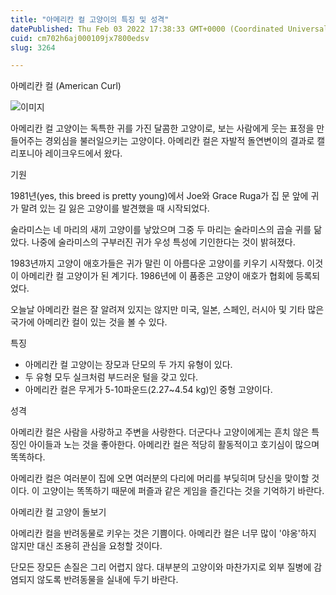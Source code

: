 ```yaml
---
title: "아메리칸 컬 고양이의 특징 및 성격"
datePublished: Thu Feb 03 2022 17:38:33 GMT+0000 (Coordinated Universal Time)
cuid: cm702h6aj000109jx7800edsv
slug: 3264

---
```



아메리칸 컬 (American Curl)

![이미지](https://cdn.hashnode.com/res/hashnode/image/upload/v1739253245347/ea6df513-ef1c-46d2-9d7c-a6e33bc56436.jpeg)

아메리칸 컬 고양이는 독특한 귀를 가진 달콤한 고양이로, 보는 사람에게 웃는 표정을 만들어주는 경외심을 불러일으키는 고양이다. 아메리칸 컬은 자발적 돌연변이의 결과로 캘리포니아 레이크우드에서 왔다.

기원

1981년(yes, this breed is pretty young)에서 Joe와 Grace Ruga가 집 문 앞에 귀가 말려 있는 길 잃은 고양이를 발견했을 때 시작되었다.

술라미스는 네 마리의 새끼 고양이를 낳았으며 그중 두 마리는 술라미스의 곱슬 귀를 닮았다. 나중에 술라미스의 구부러진 귀가 우성 특성에 기인한다는 것이 밝혀졌다.

1983년까지 고양이 애호가들은 귀가 말린 이 아름다운 고양이를 키우기 시작했다. 이것이 아메리칸 컬 고양이가 된 계기다. 1986년에 이 품종은 고양이 애호가 협회에 등록되었다.

오늘날 아메리칸 컬은 잘 알려져 있지는 않지만 미국, 일본, 스페인, 러시아 및 기타 많은 국가에 아메리칸 컬이 있는 것을 볼 수 있다.

특징

- 아메리칸 컬 고양이는 장모과 단모의 두 가지 유형이 있다.
- 두 유형 모두 실크처럼 부드러운 털을 갖고 있다.
- 아메리칸 컬은 무게가 5-10파운드(2.27~4.54 kg)인 중형 고양이다.

성격

아메리칸 컬은 사람을 사랑하고 주변을 사랑한다. 더군다나 고양이에게는 흔치 않은 특징인 아이들과 노는 것을 좋아한다. 아메리칸 컬은 적당히 활동적이고 호기심이 많으며 똑똑하다.

아메리칸 컬은 여러분이 집에 오면 여러분의 다리에 머리를 부딪히며 당신을 맞이할 것이다. 이 고양이는 똑똑하기 때문에 퍼즐과 같은 게임을 즐긴다는 것을 기억하기 바란다.

아메리칸 컬 고양이 돌보기

아메리칸 컬을 반려동물로 키우는 것은 기쁨이다. 아메리칸 컬은 너무 많이 '야옹'하지 않지만 대신 조용히 관심을 요청할 것이다.

단모든 장모든 손질은 그리 어렵지 않다. 대부분의 고양이와 마찬가지로 외부 질병에 감염되지 않도록 반려동물을 실내에 두기 바란다.